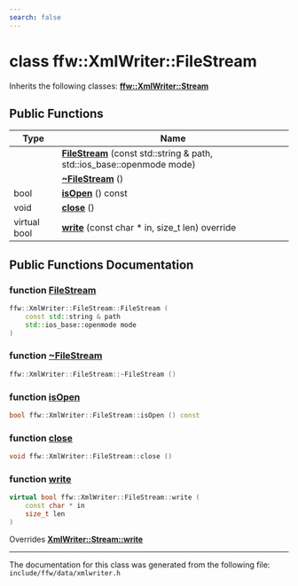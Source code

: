```yaml
---
search: false
---
```


# class ffw::XmlWriter::FileStream



Inherits the following classes: **[ffw::XmlWriter::Stream](classffw_1_1_xml_writer_1_1_stream.md)**

## Public Functions

|Type|Name|
|-----|-----|
||[**FileStream**](classffw_1_1_xml_writer_1_1_file_stream.md#1a4fd1063bacdeeaa8ca9d8b0aa6aa9582) (const std::string & path, std::ios\_base::openmode mode) |
||[**~FileStream**](classffw_1_1_xml_writer_1_1_file_stream.md#1a3ea2f448c7c8f0cf0e681611c2fedb36) () |
|bool|[**isOpen**](classffw_1_1_xml_writer_1_1_file_stream.md#1a8afc6ee2187a47a9547fef07e55f9891) () const |
|void|[**close**](classffw_1_1_xml_writer_1_1_file_stream.md#1aae0c3794870168422054678033f526bd) () |
|virtual bool|[**write**](classffw_1_1_xml_writer_1_1_file_stream.md#1abe3748730a4ccccf1384657a0b0d8c0f) (const char \* in, size\_t len) override |


## Public Functions Documentation

### function <a id="1a4fd1063bacdeeaa8ca9d8b0aa6aa9582" href="#1a4fd1063bacdeeaa8ca9d8b0aa6aa9582">FileStream</a>

```cpp
ffw::XmlWriter::FileStream::FileStream (
    const std::string & path
    std::ios_base::openmode mode
)
```



### function <a id="1a3ea2f448c7c8f0cf0e681611c2fedb36" href="#1a3ea2f448c7c8f0cf0e681611c2fedb36">~FileStream</a>

```cpp
ffw::XmlWriter::FileStream::~FileStream ()
```



### function <a id="1a8afc6ee2187a47a9547fef07e55f9891" href="#1a8afc6ee2187a47a9547fef07e55f9891">isOpen</a>

```cpp
bool ffw::XmlWriter::FileStream::isOpen () const
```



### function <a id="1aae0c3794870168422054678033f526bd" href="#1aae0c3794870168422054678033f526bd">close</a>

```cpp
void ffw::XmlWriter::FileStream::close ()
```



### function <a id="1abe3748730a4ccccf1384657a0b0d8c0f" href="#1abe3748730a4ccccf1384657a0b0d8c0f">write</a>

```cpp
virtual bool ffw::XmlWriter::FileStream::write (
    const char * in
    size_t len
)
```

Overrides **[XmlWriter::Stream::write](classffw_1_1_xml_writer_1_1_stream.md#1ac033af2cccf6d488b58d9dfe2de35206)**




----------------------------------------
The documentation for this class was generated from the following file: `include/ffw/data/xmlwriter.h`
